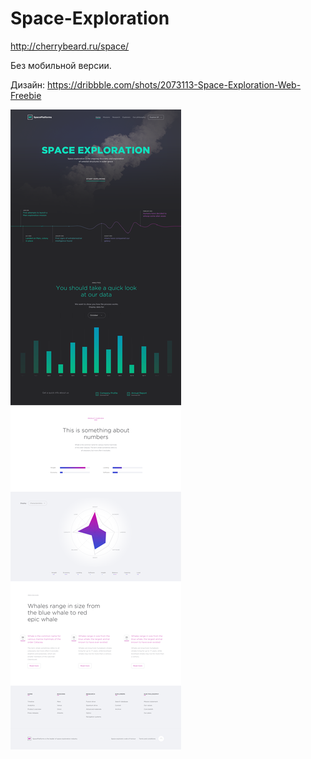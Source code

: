 # Space-Exploration
http://cherrybeard.ru/space/

Без мобильной версии.

Дизайн: https://dribbble.com/shots/2073113-Space-Exploration-Web-Freebie

![mainpic](https://github.com/nalopka/SpaceExploration/blob/master/sp.png)

